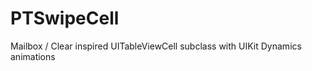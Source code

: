 PTSwipeCell
===========

Mailbox / Clear inspired UITableViewCell subclass with UIKit Dynamics animations

